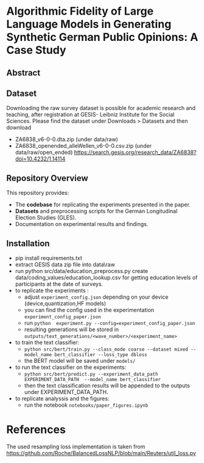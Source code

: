 # Algorithmic Fidelity of Large Language Models in Generating Synthetic German Public Opinions: A Case Study  

## Abstract  


## Dataset
Downloading the raw survey dataset is possible for academic research and teaching, after registration at GESIS- Leibniz Institute for the Social Sciences.
Please find the dataset under Downloads > Datasets and then download 
- ZA6838_v6-0-0.dta.zip (under  data/raw)
- ZA6838_openended_alleWellen_v6-0-0.csv.zip (under data/raw/open_ended)
https://search.gesis.org/research_data/ZA6838?doi=10.4232/1.14114



## Repository Overview  

This repository provides:  
- The **codebase** for replicating the experiments presented in the paper.  
- **Datasets** and preprocessing scripts for the German Longitudinal Election Studies (GLES).  
- Documentation on experimental results and findings.  

## Installation  


- pip install requirements.txt
- extract GESIS data zip file into data\raw
- run python src/data/education_preprocess.py create data/coding_values/education_lookup.csv for getting education levels of participants at the date of surveys.
- to replicate the experiments :
    - adjust `experiment_config.json` depending on your device (device,quantization,HF models) 
    -  you can find the config used in the experimentation `experiment_config_paper.json `
    - run `python  experiment.py --config=experiment_config_paper.json`
    - resulting generations will be stored in `outputs/text_generations/<wave_number>/<experiment_name>`
- to train the text classifier:
    - `python src/bert/train.py --class_mode coarse --dataset mixed --model_name bert_classifier --loss_type dbloss`
    - the BERT model will be saved under `models/`
- to run the text classifier on the experiments:
    -  `python src/bert/predict.py --experiment_data_path EXPERIMENT_DATA_PATH  --model_name bert_classifier`
    - then the text classification results will be appended to the outputs under EXPERIMENT_DATA_PATH.
- to replicate analyssis and the figures:
    - run the notebook `notebooks/paper_figures.ipynb`


# References
The used resampling loss implementation is taken from https://github.com/Roche/BalancedLossNLP/blob/main/Reuters/util_loss.py

